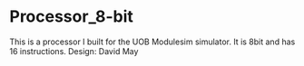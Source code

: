 # Processor_8-bit
This is a processor I built for the UOB Modulesim simulator. It is 8bit and has 16 instructions. Design: David May
